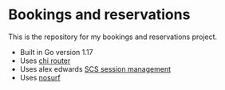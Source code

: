 # Bookings and reservations

This is the repository for my bookings and reservations project.

- Built in Go version 1.17
- Uses [chi router](github.com/go-chi/chi/v5)
- Uses alex edwards [SCS session management](github.com/alexedwards/scs/v2)
- Uses [nosurf](github.com/justinas/nosurf)